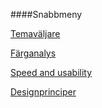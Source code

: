 ####Snabbmeny

[Temaväljare](http://www.student.bth.se/~nien16/dbwebb-kurser/design/me/anax-flat/htdocs/theme-selector)

[Färganalys](http://www.student.bth.se/~nien16/dbwebb-kurser/design/me/anax-flat/htdocs/analysis/colorscheme)

[Speed and usability](http://www.student.bth.se/~nien16/dbwebb-kurser/design/me/anax-flat/htdocs/analysis/speed-and-usability)

[Designprinciper](http://www.student.bth.se/~nien16/dbwebb-kurser/design/me/anax-flat/htdocs/analysis/design-principles)
